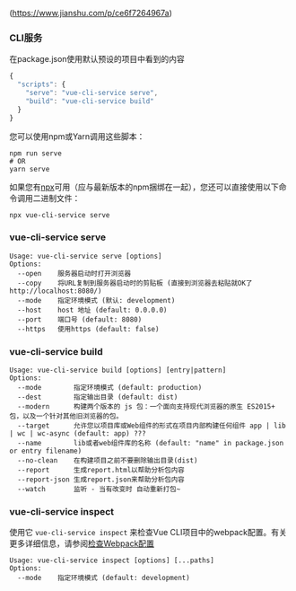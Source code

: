 (https://www.jianshu.com/p/ce6f7264967a)

### CLI服务

在package.json使用默认预设的项目中看到的内容
```JavaScript
{
  "scripts": {
    "serve": "vue-cli-service serve",
    "build": "vue-cli-service build"
  }
}
```

您可以使用npm或Yarn调用这些脚本：
```
npm run serve
# OR
yarn serve
```

如果您有[npx](https://github.com/zkat/npx)可用（应与最新版本的npm捆绑在一起），您还可以直接使用以下命令调用二进制文件：
```
npx vue-cli-service serve
```

### vue-cli-service serve

```
Usage: vue-cli-service serve [options]
Options:
  --open    服务器启动时打开浏览器
  --copy    将URL复制到服务器启动时的剪贴板 (直接到浏览器去粘贴就OK了 http://localhost:8080/)
  --mode    指定环境模式 (默认: development)
  --host    host 地址 (default: 0.0.0.0)
  --port    端口号 (default: 8080)
  --https   使用https (default: false)
```
### vue-cli-service build 

```
Usage: vue-cli-service build [options] [entry|pattern]
Options:
  --mode        指定环境模式 (default: production)
  --dest        指定输出目录 (default: dist)
  --modern      构建两个版本的 js 包：一个面向支持现代浏览器的原生 ES2015+ 包，以及一个针对其他旧浏览器的包。
  --target      允许您以项目库或Web组件的形式在项目内部构建任何组件 app | lib | wc | wc-async (default: app) ???
  --name        lib或者web组件库的名称 (default: "name" in package.json or entry filename)
  --no-clean    在构建项目之前不要删除输出目录(dist)
  --report      生成report.html以帮助分析包内容
  --report-json 生成report.json来帮助分析包内容
  --watch       监听 - 当有改变时 自动重新打包~
```
### vue-cli-service inspect
使用它 `vue-cli-service inspect` 来检查Vue CLI项目中的webpack配置。有关更多详细信息，请参阅[检查Webpack配置](https://cli.vuejs.org/guide/webpack.html#inspecting-the-project-s-webpack-config)

```
Usage: vue-cli-service inspect [options] [...paths]
Options:
  --mode    指定环境模式 (default: development)
```
